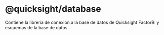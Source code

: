 # @quicksight/database

Contiene la librería de conexión a la base de datos de Quicksight FactorBi y esquemas de la base de datos.
